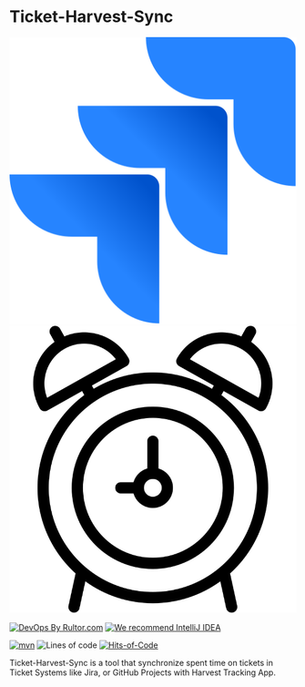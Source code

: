 # Ticket-Harvest-Sync

![Jira Logo](jira.svg)
![Alarm Clock Logo](alarm.svg)

[![DevOps By Rultor.com](https://www.rultor.com/b/yegor256/rultor)](https://www.rultor.com/p/yegor256/rultor)
[![We recommend IntelliJ IDEA](https://www.elegantobjects.org/intellij-idea.svg)](https://www.jetbrains.com/idea/)

[![mvn](https://github.com/yegor256/rultor/actions/workflows/mvn.yml/badge.svg)](https://github.com/yegor256/rultor/actions/workflows/mvn.yml)
![Lines of code](https://img.shields.io/tokei/lines/github/h1alexbel/ticket-harvest-sync)
[![Hits-of-Code](https://hitsofcode.com/github/h1alexbel/ticket-harvest-sync)](https://hitsofcode.com/view/github/h1alexbel/ticket-harvest-sync)

Ticket-Harvest-Sync is a tool that synchronize spent time on tickets in Ticket Systems like Jira, or GitHub Projects with Harvest Tracking App.
